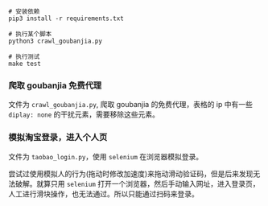 
```
# 安装依赖
pip3 install -r requirements.txt

# 执行某个脚本
python3 crawl_goubanjia.py

# 执行测试
make test
```

### 爬取 goubanjia 免费代理
文件为 `crawl_goubanjia.py`, 爬取 goubanjia 的免费代理，表格的 ip 中有一些 `diplay: none` 的干扰元素，需要移除这些元素。

### 模拟淘宝登录，进入个人页
文件为 `taobao_login.py`，使用 `selenium` 在浏览器模拟登录。

尝试过使用模拟人的行为(拖动时修改加速度)来拖动滑动验证码，但是后来发现无法破解。就算只用 `selenium` 打开一个浏览器，然后手动输入网址，进入登录页，人工进行滑块操作，也无法通过。所以只能通过扫码来登录。
